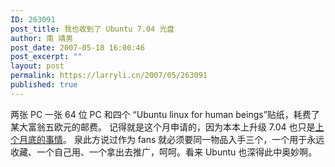 ```yaml
---
ID: 263091
post_title: 我也收到了 Ubuntu 7.04 光盘
author: 南 靖男
post_date: 2007-05-18 16:00:46
post_excerpt: ""
layout: post
permalink: https://larryli.cn/2007/05/263091
published: true
---
```

两张 PC 一张 64 位 PC 和四个 “Ubuntu linux for human beings”贴纸，耗费了某大富翁五欧元的邮费。
记得就是这个月申请的，因为本本上升级 7.04 也只是<a href="/2007/04/28/263073">上个月底的事情</a>。
泉此方说过作为 fans 就必须要同一物品入手三个，一个用于永远收藏、一个自己用、一个拿出去推广，呵呵。看来 Ubuntu 也深得此中奥妙啊。